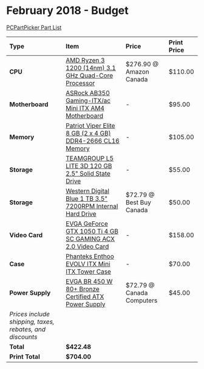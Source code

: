 # February 2018 - Budget

[PCPartPicker Part List](https://ca.pcpartpicker.com/list/4n3mNc)

| Type                                                     | Item                                                                                                                                                                                 | Price                     | Print Price |
| :------------------------------------------------------- | :----------------------------------------------------------------------------------------------------------------------------------------------------------------------------------- | :------------------------ | :---------- |
| **CPU**                                                  | [AMD Ryzen 3 1200 (14nm) 3.1 GHz Quad-Core Processor](https://ca.pcpartpicker.com/product/TX4NnQ/amd-ryzen-3-1300x-35ghz-quad-core-processor-yd1200bbaebox)                          | $276.90 @ Amazon Canada   | $110.00     |
| **Motherboard**                                          | [ASRock AB350 Gaming-ITX/ac Mini ITX AM4 Motherboard](https://ca.pcpartpicker.com/product/nG98TW/asrock-ab350-gaming-itxac-mini-itx-am4-motherboard-ab350-gaming-itxac)              | -                         | $95.00      |
| **Memory**                                               | [Patriot Viper Elite 8 GB (2 x 4 GB) DDR4-2666 CL16 Memory](https://ca.pcpartpicker.com/product/sP8j4D/patriot-viper-elite-8gb-2-x-4gb-ddr4-2666-memory-pve48g266c6kgy)              | -                         | $105.00     |
| **Storage**                                              | [TEAMGROUP L5 LITE 3D 120 GB 2.5" Solid State Drive](https://ca.pcpartpicker.com/product/JPgzK8/team-l5-lite-3d-120gb-25-solid-state-drive-t253td120g3c101)                          | -                         | $55.00      |
| **Storage**                                              | [Western Digital Blue 1 TB 3.5" 7200RPM Internal Hard Drive](https://ca.pcpartpicker.com/product/Yrdqqs/western-digital-blue-1-tb-35-7200rpm-internal-hard-drive-wdbh2d0010hnc-nrsn) | $72.79 @ Best Buy Canada  | $50.00      |
| **Video Card**                                           | [EVGA GeForce GTX 1050 Ti 4 GB SC GAMING ACX 2.0 Video Card](https://ca.pcpartpicker.com/product/Cm38TW/evga-geforce-gtx-1050-ti-4gb-sc-gaming-acx-20-video-card-04g-p4-6253-kr)     | -                         | $158.00     |
| **Case**                                                 | [Phanteks Enthoo EVOLV ITX Mini ITX Tower Case](https://ca.pcpartpicker.com/product/nTJkcf/phanteks-case-phes215psrd)                                                                | -                         | $70.00      |
| **Power Supply**                                         | [EVGA BR 450 W 80+ Bronze Certified ATX Power Supply](https://ca.pcpartpicker.com/product/xDMwrH/evga-br-450w-80-bronze-certified-atx-power-supply-100-br-0450-k1)                   | $72.79 @ Canada Computers | $45.00      |
| _Prices include shipping, taxes, rebates, and discounts_ |
| **Total**                                                | **$422.48**                                                                                                                                                                          |
| **Print Total**                                          | **$704.00**                                                                                                                                                                          |
